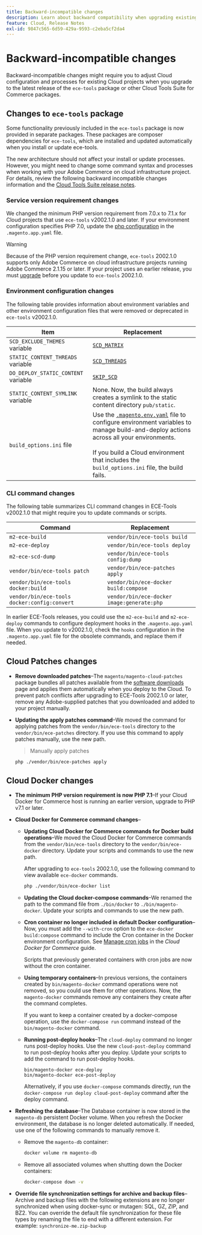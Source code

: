 ```yaml
---
title: Backward-incompatible changes
description: Learn about backward compatibility when upgrading existing Cloud projects.
feature: Cloud, Release Notes
exl-id: 9847c565-6d59-429a-9593-c2eba5cf2da4
---
```

# Backward-incompatible changes

Backward-incompatible changes might require you to adjust Cloud configuration and processes for existing Cloud projects when you upgrade to the latest release of the `ece-tools` package or other Cloud Tools Suite for Commerce packages.

## Changes to `ece-tools` package

Some functionality previously included in the `ece-tools` package is now provided in separate packages. These packages are composer dependencies for `ece-tools`, which are installed and updated automatically when you install or update ece-tools.

The new architecture should not affect your install or update processes. However, you might need to change some command syntax and processes when working with your Adobe Commerce on cloud infrastructure project. For details, review the following backward incompatible changes information and the [Cloud Tools Suite release notes](cloud-tools-suite.md).

### Service version requirement changes

We changed the minimum PHP version requirement from 7.0.x to 7.1.x for Cloud projects that use `ece-tools` v2002.1.0 and later. If your environment configuration specifies PHP 7.0, update the [php configuration](../application/php-settings.md) in the `.magento.app.yaml` file.

>[!WARNING]
>
>Because of the PHP version requirement change, `ece-tools` 2002.1.0 supports only Adobe Commerce on cloud infrastructure projects running Adobe Commerce 2.1.15 or later. If your project uses an earlier release, you must [upgrade](../development/commerce-version.md) before you update to `ece-tools` 2002.1.0.

### Environment configuration changes

The following table provides information about environment variables and other environment configuration files that were removed or deprecated in `ece-tools` v2002.1.0.

| Item     | Replacement |
| -------- | ----------- |
|`SCD_EXCLUDE_THEMES` variable | [`SCD_MATRIX`](../environment/variables-build.md#scd_matrix)|
|`STATIC_CONTENT_THREADS` variable | [`SCD_THREADS`](../environment/variables-build.md#scd_threads)|
|`DO_DEPLOY_STATIC_CONTENT` variable | [`SKIP_SCD`](../environment/variables-build.md#skip_scd)|
|`STATIC_CONTENT_SYMLINK` variable | None. Now, the build always creates a symlink to the static content directory `pub/static`.|
|`build_options.ini` file | Use the [`.magento.env.yaml`](../application/configure-app-yaml.md) file to configure environment variables to manage build-and-deploy actions across all your environments.<br><br>If you build a Cloud environment that includes the `build_options.ini` file, the build fails.|

### CLI command changes

The following table summarizes CLI command changes in ECE-Tools v2002.1.0 that might require you to update commands or scripts.

|Command  | Replacement |
|-------- | ----------- |
|`m2-ece-build` | `vendor/bin/ece-tools build`|
|`m2-ece-deploy` | `vendor/bin/ece-tools deploy`|
|`m2-ece-scd-dump` | `vendor/bin/ece-tools config:dump`|
|`vendor/bin/ece-tools patch` | `vendor/bin/ece-patches apply`|
|`vendor/bin/ece-tools docker:build` | `vendor/bin/ece-docker build:compose`|
|`vendor/bin/ece-tools docker:config:convert` | `vendor/bin/ece-docker  image:generate:php`|

In earlier ECE-Tools releases, you could use the `m2-ece-build` and `m2-ece-deploy` commands to configure deployment hooks in the `.magento.app.yaml` file. When you update to v2002.1.0, check the `hooks` configuration in the `.magento.app.yaml` file for the obsolete commands, and replace them if needed.

## Cloud Patches changes

-  **Remove downloaded patches**–The `magento/magento-cloud-patches` package bundles all patches available from the [software downloads](https://experienceleague.adobe.com/docs/commerce-operations/installation-guide/prerequisites/commerce.html) page and applies them automatically when you deploy to the Cloud. To prevent patch conflicts after upgrading to ECE-Tools 2002.1.0 or later, remove any Adobe-supplied patches that you downloaded and added to your project manually.

-  **Updating the apply patches command**–We moved the command for applying patches from the `vendor/bin/ece-tools` directory to the `vendor/bin/ece-patches` directory. If you use this command to apply patches manually, use the new path.

   > Manually apply patches

   ```bash
   php ./vendor/bin/ece-patches apply
   ```

## Cloud Docker changes

-  **The minimum PHP version requirement is now PHP 7.1**–If your Cloud Docker for Commerce host is running an earlier version, upgrade to PHP v7.1 or later.

-  **Cloud Docker for Commerce command changes**–

   -  **Updating Cloud Docker for Commerce commands for Docker build operations**–We moved the Cloud Docker for Commerce commands from the `vendor/bin/ece-tools` directory to the `vendor/bin/ece-docker` directory. Update your scripts and commands to use the new path.

      After upgrading to `ece-tools` 2002.1.0, use the following command to view available `ece-docker` commands.

      ```bash
      php ./vendor/bin/ece-docker list
      ```

   -  **Updating the Cloud docker-compose commands**–We renamed the path to the command file from `./bin/docker` to `./bin/magento-docker`. Update your scripts and commands to use the new path.

   -  **Cron container no longer included in default Docker configuration**–Now, you must add the `--with-cron` option to the `ece-docker build:compose` command to include the Cron container in the Docker environment configuration. See [Manage cron jobs](https://developer.adobe.com/commerce/cloud-tools/docker/configure/manage-cron-jobs/) in the _Cloud Docker for Commerce_ guide.

      Scripts that previously generated containers with cron jobs are now without the cron container.

   -  **Using temporary containers**–In previous versions, the containers created by `bin/magento-docker` command operations were not removed, so you could use them for other operations. Now, the `magento-docker` commands remove any containers they create after the command completes.

      If you want to keep a container created by a docker-compose operation, use the `docker-compose run` command instead of the `bin/magento-docker` command.

   -  **Running post-deploy hooks**–The `cloud-deploy` command no longer runs post-deploy hooks. Use the new `cloud-post-deploy` command to run post-deploy hooks after you deploy. Update your scripts to add the command to run post-deploy hooks.

      ```shell
      bin/magento-docker ece-deploy
      bin/magento-docker ece-post-deploy
      ```

      Alternatively, if you use `docker-compose` commands directly, run the `docker-compose run deploy cloud-post-deploy` command after the deploy command.

-  **Refreshing the database**–The Database container is now stored in the `magento-db` persistent Docker volume. When you refresh the Docker environment, the database is no longer deleted automatically. If needed, use one of the following commands to manually remove it.

   -  Remove the `magento-db` container:

      ```bash
      docker volume rm magento-db
      ```

   -  Remove all associated volumes when shutting down the Docker containers:

      ```bash
      docker-compose down -v
      ```

-  **Override file synchronization settings for archive and backup files**–Archive and backup files with the following extensions are no longer synchronized when using docker-sync or mutagen:  SQL, GZ, ZIP, and BZ2. You can override the default file synchronization for these file types by renaming the file to end with a different extension. For example: `synchronize-me.zip-backup`
